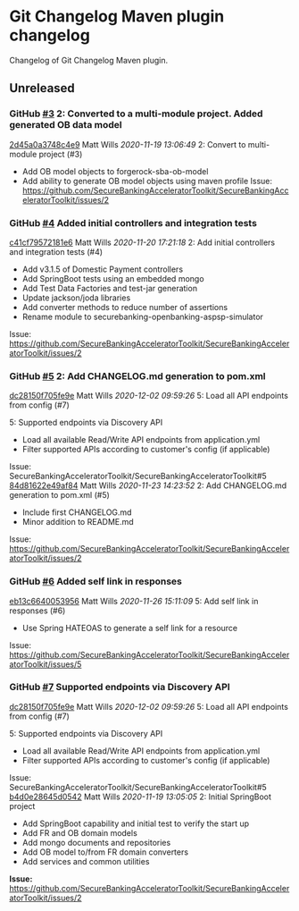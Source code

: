# Git Changelog Maven plugin changelog
Changelog of Git Changelog Maven plugin.
## Unreleased
### GitHub [#3](https://github.com/SecureBankingAcceleratorToolkit/securebanking-openbanking-aspsp/pull/3) 2: Converted to a multi-module project. Added generated OB data model
[2d45a0a3748c4e9](https://github.com/SecureBankingAcceleratorToolkit/securebanking-openbanking-aspsp/commit/2d45a0a3748c4e9) Matt Wills *2020-11-19 13:06:49*
2: Convert to multi-module project (#3)

- Add OB model objects to forgerock-sba-ob-model
- Add ability to generate OB model objects using maven profile
Issue: https://github.com/SecureBankingAcceleratorToolkit/SecureBankingAcceleratorToolkit/issues/2
### GitHub [#4](https://github.com/SecureBankingAcceleratorToolkit/securebanking-openbanking-aspsp/pull/4) Added initial controllers and integration tests
[c41cf79572181e6](https://github.com/SecureBankingAcceleratorToolkit/securebanking-openbanking-aspsp/commit/c41cf79572181e6) Matt Wills *2020-11-20 17:21:18*
2: Add initial controllers and integration tests (#4)

- Add v3.1.5 of Domestic Payment controllers
- Add SpringBoot tests using an embedded mongo
- Add Test Data Factories and test-jar generation
- Update jackson/joda libraries
- Add converter methods to reduce number of assertions
- Rename module to securebanking-openbanking-aspsp-simulator

Issue: https://github.com/SecureBankingAcceleratorToolkit/SecureBankingAcceleratorToolkit/issues/2
### GitHub [#5](https://github.com/SecureBankingAcceleratorToolkit/securebanking-openbanking-aspsp/pull/5) 2: Add CHANGELOG.md generation to pom.xml
[dc28150f705fe9e](https://github.com/SecureBankingAcceleratorToolkit/securebanking-openbanking-aspsp/commit/dc28150f705fe9e) Matt Wills *2020-12-02 09:59:26*
5: Load all API endpoints from config (#7)

5: Supported endpoints via Discovery API

- Load all available Read/Write API endpoints from application.yml
- Filter supported APIs according to customer's config (if applicable)

Issue: SecureBankingAcceleratorToolkit/SecureBankingAcceleratorToolkit#5
[84d81622e49af84](https://github.com/SecureBankingAcceleratorToolkit/securebanking-openbanking-aspsp/commit/84d81622e49af84) Matt Wills *2020-11-23 14:23:52*
2: Add CHANGELOG.md generation to pom.xml (#5)

- Include first CHANGELOG.md
- Minor addition to README.md

Issue: https://github.com/SecureBankingAcceleratorToolkit/SecureBankingAcceleratorToolkit/issues/2
### GitHub [#6](https://github.com/SecureBankingAcceleratorToolkit/securebanking-openbanking-aspsp/pull/6) Added self link in responses
[eb13c6640053956](https://github.com/SecureBankingAcceleratorToolkit/securebanking-openbanking-aspsp/commit/eb13c6640053956) Matt Wills *2020-11-26 15:11:09*
5: Add self link in responses (#6)

- Use Spring HATEOAS to generate a self link for a resource

Issue: https://github.com/SecureBankingAcceleratorToolkit/SecureBankingAcceleratorToolkit/issues/5
### GitHub [#7](https://github.com/SecureBankingAcceleratorToolkit/securebanking-openbanking-aspsp/pull/7) Supported endpoints via Discovery API
[dc28150f705fe9e](https://github.com/SecureBankingAcceleratorToolkit/securebanking-openbanking-aspsp/commit/dc28150f705fe9e) Matt Wills *2020-12-02 09:59:26*
5: Load all API endpoints from config (#7)

5: Supported endpoints via Discovery API

- Load all available Read/Write API endpoints from application.yml
- Filter supported APIs according to customer's config (if applicable)

Issue: SecureBankingAcceleratorToolkit/SecureBankingAcceleratorToolkit#5
[b4d0e28645d0542](https://github.com/SecureBankingAcceleratorToolkit/securebanking-openbanking-aspsp/commit/b4d0e28645d0542) Matt Wills *2020-11-19 13:05:05*
2: Initial SpringBoot project

- Add SpringBoot capability and initial test to verify the start up
- Add FR and OB domain models
- Add mongo documents and repositories
- Add OB model to/from FR domain converters
- Add services and common utilities

**Issue:** https://github.com/SecureBankingAcceleratorToolkit/SecureBankingAcceleratorToolkit/issues/2
